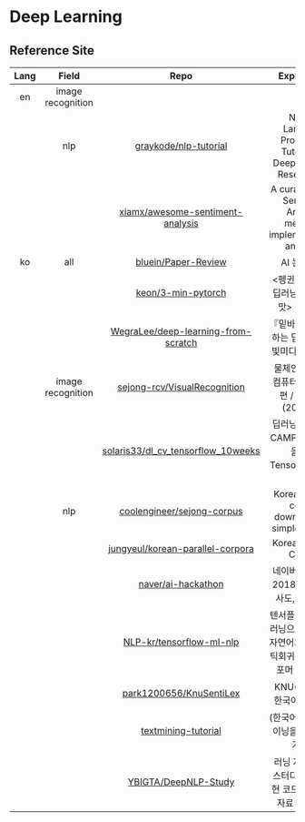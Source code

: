 # Deep Learning
## Reference Site
|Lang|Field|Repo|Explanation
|:--:|:--:|:--:|:--:|
|en|image recognition|||
||nlp|[graykode/nlp-tutorial](https://github.com/graykode/nlp-tutorial)|Natural Language Processing Tutorial for Deep Learning Researchers|
|||[xiamx/awesome-sentiment-analysis](https://github.com/xiamx/awesome-sentiment-analysis)|A curated list of Sentiment Analysis methods, implementations and misc|
|ko|all|[bluein/Paper-Review](https://github.com/bluein/Paper-Review)|AI 논문 리뷰|
|||[keon/3-min-pytorch](https://github.com/keon/3-min-pytorch)|<펭귄브로의 3분 딥러닝, 파이토치맛> 예제 코드|
|||[WegraLee/deep-learning-from-scratch](https://github.com/WegraLee/deep-learning-from-scratch)|『밑바닥부터 시작하는 딥러닝』(한빛미디어, 2017)|
||image recognition|[sejong-rcv/VisualRecognition](https://github.com/sejong-rcv/VisualRecognition)|물체인식을 위한 컴퓨터 비전 기초편 / 공개강의 (2019.02)|
|||[solaris33/dl_cv_tensorflow_10weeks](https://github.com/solaris33/dl_cv_tensorflow_10weeks)|딥러닝-영상인식 CAMP 10주 과정을 위한 TensorFlow 코드들|
||nlp|[coolengineer/sejong-corpus](https://github.com/coolengineer/sejong-corpus)|Korean sejong corpus download and simple analysis|
|||[jungyeul/korean-parallel-corpora](https://github.com/jungyeul/korean-parallel-corpora)|Korean Parallel Corpus|
|||[naver/ai-hackathon](https://github.com/naver/ai-hackathon)|네이버 AI 해커톤 2018: 지식인 유사도, 영화 평점|
|||[NLP-kr/tensorflow-ml-nlp](https://github.com/NLP-kr/tensorflow-ml-nlp)|텐서플로우와 머신러닝으로 시작하는 자연어처리(로지스틱회귀부터 트랜스포머 챗봇까지)|
|||[park1200656/KnuSentiLex](https://github.com/park1200656/KnuSentiLex)|KNU(케이앤유) 한국어 감성사전|
|||[textmining-tutorial](https://github.com/lovit/textmining-tutorial)|(한국어) 텍스트 마이닝을 위한 공부거리들|
|||[YBIGTA/DeepNLP-Study](https://github.com/YBIGTA/DeepNLP-Study)|러닝 자연어처리 스터디의 논문 구현 코드 및 스터디 자료 모음 공간|
